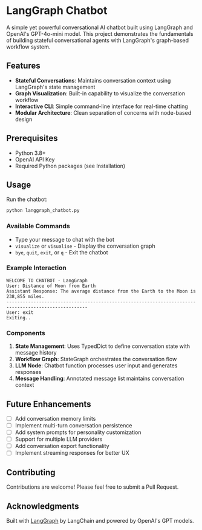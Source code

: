 # LangGraph Chatbot

A simple yet powerful conversational AI chatbot built using LangGraph and OpenAI's GPT-4o-mini model. This project demonstrates the fundamentals of building stateful conversational agents with LangGraph's graph-based workflow system.

## Features

- **Stateful Conversations**: Maintains conversation context using LangGraph's state management
- **Graph Visualization**: Built-in capability to visualize the conversation workflow
- **Interactive CLI**: Simple command-line interface for real-time chatting
- **Modular Architecture**: Clean separation of concerns with node-based design

## Prerequisites

- Python 3.8+
- OpenAI API Key
- Required Python packages (see Installation)

## Usage

Run the chatbot:

```bash
python langgraph_chatbot.py
```

### Available Commands

- Type your message to chat with the bot
- `visualize` or `visualise` - Display the conversation graph
- `bye`, `quit`, `exit`, or `q` - Exit the chatbot

### Example Interaction

```
WELCOME TO CHATBOT - LangGraph
User: Distance of Moon from Earth
Assistant Response: The average distance from the Earth to the Moon is 238,855 miles.
----------------------------------------------------------------------------------------------------
User: exit
Exiting..
```

### Components

1. **State Management**: Uses TypedDict to define conversation state with message history
2. **Workflow Graph**: StateGraph orchestrates the conversation flow
3. **LLM Node**: Chatbot function processes user input and generates responses
4. **Message Handling**: Annotated message list maintains conversation context

## Future Enhancements

- [ ] Add conversation memory limits
- [ ] Implement multi-turn conversation persistence
- [ ] Add system prompts for personality customization
- [ ] Support for multiple LLM providers
- [ ] Add conversation export functionality
- [ ] Implement streaming responses for better UX

## Contributing

Contributions are welcome! Please feel free to submit a Pull Request.

## Acknowledgments

Built with [LangGraph](https://github.com/langchain-ai/langgraph) by LangChain and powered by OpenAI's GPT models.
